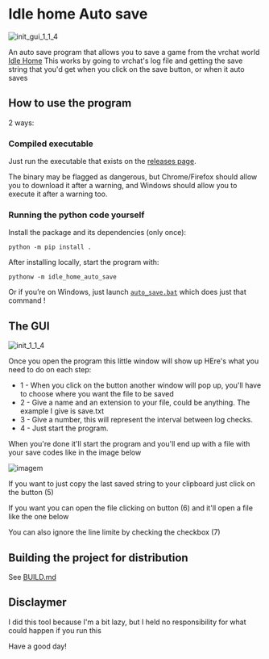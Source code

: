 # Idle home Auto save

![init_gui_1_1_4](https://github.com/fuzzyCute/Idle_home_Auto_save/assets/22378193/57ba078e-2074-4ca5-b8ab-9af4943f510e)

An auto save program that allows you to save a game from the vrchat world [Idle Home](https://vrchat.com/home/world/wrld_c16e4dee-d149-4116-adbc-16bc30b664b0)
This works by going to vrchat's log file and getting the save string that you'd get when you click on the save button, or when it auto saves

## How to use the program
2 ways:

### Compiled executable
Just run the executable that exists on the [releases page](https://github.com/Baplar/Idle_home_Auto_save/releases/latest).

The binary may be flagged as dangerous,
but Chrome/Firefox should allow you to download it after a warning,
and Windows should allow you to execute it after a warning too.

### Running the python code yourself
Install the package and its dependencies (only once):
```
python -m pip install .
```

After installing locally, start the program with:
```
pythonw -m idle_home_auto_save
```
Or if you’re on Windows, just launch [`auto_save.bat`](./auto_save.bat) which does just that command !

## The GUI

![init_1_1_4](https://github.com/fuzzyCute/Idle_home_Auto_save/assets/22378193/7f69e507-bc0a-4e41-a9c9-81e703cf56f2)

Once you open the program this little window will show up
HEre's what you need to do on each step:
* 1 - When you click on the button another window will pop up, you'll have to choose where you want the file to be saved
* 2 - Give a name and an extension to your file, could be anything. The example I give is save.txt
* 3 - Give a number, this will represent the interval between log checks.
* 4 - Just start the program.

When you're done it'll start the program and you'll end up with a file with your save codes like in the image below

![imagem](https://github.com/fuzzyCute/Idle_home_Auto_save/assets/22378193/0c039f28-6101-4f3b-9252-32e105b7cd08)

If you want to just copy the last saved string to your clipboard just click on the button (5)

If you want you can open the file clicking on button (6) and it'll open a file like the one below

You can also ignore the line limite by checking the checkbox (7)

## Building the project for distribution
See [BUILD.md](./BUILD.md)

## Disclaymer
I did this tool because I'm a bit lazy, but I held no responsibility for what could happen if you run this

Have a good day!
